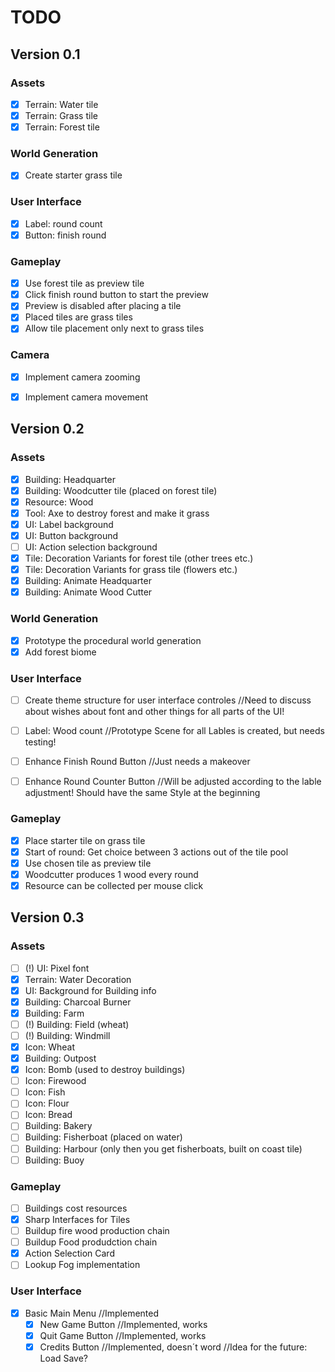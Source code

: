 # TODO


## Version 0.1

### Assets
- [x] Terrain: Water tile
- [x] Terrain: Grass tile
- [x] Terrain: Forest tile

### World Generation
- [x] Create starter grass tile
	  
### User Interface
- [x] Label: round count
- [x] Button: finish round

### Gameplay
- [x] Use forest tile as preview tile
- [x] Click finish round button to start the preview
- [x] Preview is disabled after placing a tile
- [x] Placed tiles are grass tiles
- [x] Allow tile placement only next to grass tiles

### Camera
- [x] Implement camera zooming
- [x] Implement camera movement


## Version 0.2

### Assets
- [x] Building: Headquarter
- [x] Building: Woodcutter tile (placed on forest tile)
- [x] Resource: Wood
- [x] Tool: Axe to destroy forest and make it grass
- [x] UI: Label background
- [x] UI: Button background
- [ ] UI: Action selection background
- [x] Tile: Decoration Variants for forest tile (other trees etc.)
- [x] Tile: Decoration Variants for grass tile (flowers etc.)
- [x] Building: Animate Headquarter
- [x] Building: Animate Wood Cutter

### World Generation
- [x] Prototype the procedural world generation
- [x] Add forest biome

### User Interface
- [ ] Create theme structure for user interface controles	//Need to discuss about wishes about font and other things for all parts of the UI!
- [ ] Label: Wood count				//Prototype Scene for all Lables is created, but needs testing!
- [ ] Enhance Finish Round Button	//Just needs a makeover
- [ ] Enhance Round Counter Button	//Will be adjusted according to the lable adjustment! Should have the same Style at the beginning


### Gameplay
- [x] Place starter tile on grass tile
- [x] Start of round: Get choice between 3 actions out of the tile pool
- [x] Use chosen tile as preview tile
- [x] Woodcutter produces 1 wood every round
- [x] Resource can be collected per mouse click

## Version 0.3

### Assets
- [ ] (!) UI: Pixel font
- [x] Terrain: Water Decoration
- [x] UI: Background for Building info
- [x] Building: Charcoal Burner
- [x] Building: Farm
- [ ] (!) Building: Field (wheat)
- [ ] (!) Building: Windmill
- [x] Icon: Wheat
- [x] Building: Outpost
- [x] Icon: Bomb (used to destroy buildings)
- [ ] Icon: Firewood
- [ ] Icon: Fish
- [ ] Icon: Flour
- [ ] Icon: Bread
- [ ] Building: Bakery
- [ ] Building: Fisherboat (placed on water)
- [ ] Building: Harbour (only then you get fisherboats, built on coast tile)
- [ ] Building: Buoy

### Gameplay
- [ ] Buildings cost resources
- [x] Sharp Interfaces for Tiles
- [ ] Buildup fire wood production chain
- [ ] Buildup Food produdction chain
- [x] Action Selection Card
- [ ] Lookup Fog implementation

### User Interface
- [X] Basic Main Menu			//Implemented
	- [X] New Game Button		//Implemented, works
	- [X] Quit Game Button		//Implemented, works
	- [X] Credits Button		//Implemented, doesn´t word
								//Idea for the future: Load Save?
